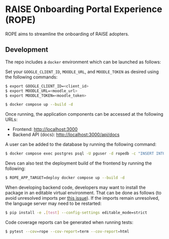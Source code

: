 # RAISE Onboarding Portal Experience (ROPE)

ROPE aims to streamline the onboarding of RAISE adopters.

## Development

The repo includes a `docker` environment which can be launched as follows:

Set your `GOOGLE_CLIENT_ID`, `MOODLE_URL`, and `MOODLE_TOKEN` as desired using the following commands:

```bash
$ export GOOGLE_CLIENT_ID=<client_id>
$ export MOODLE_URL=<moodle_url>
$ export MOODLE_TOKEN=<moodle_token>
```

```bash
$ docker compose up --build -d
```

Once running, the application components can be accessed at the following URLs:

* Frontend: [http://localhost:3000](http://localhost:3000)
* Backend API (docs): [http://localhost:3000/api/docs](http://localhost:3000/api/docs)

A user can be added to the database by running the following command:
```bash
$ docker compose exec postgres psql -U pguser -d ropedb -c "INSERT INTO user_account (email, is_manager, is_admin, created_at, updated_at) VALUES ('user@email.com', false, true, now(), now());"
```

Devs can also test the deployment build of the frontend by running the following:

```bash
$ ROPE_APP_TARGET=deploy docker compose up --build -d
```

When developing backend code, developers may want to install the package in an editable virtual environment. That can be done as follows (to avoid unresolved imports per [this issue](https://github.com/microsoft/pylance-release/issues/3473)). If the imports remain unresolved, the language server may need to be restarted:

```bash
$ pip install -e .[test] --config-settings editable_mode=strict
```

Code coverage reports can be generated when running tests:

```bash
$ pytest --cov=rope --cov-report=term --cov-report=html
```
